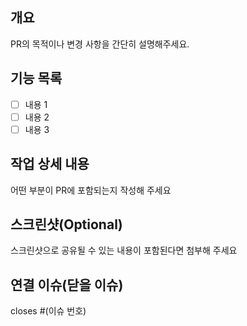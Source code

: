 ## 개요

PR의 목적이나 변경 사항을 간단히 설명해주세요.

## 기능 목록
- [ ] 내용 1
- [ ] 내용 2
- [ ] 내용 3

## 작업 상세 내용

어떤 부분이 PR에 포함되는지 작성해 주세요

## 스크린샷(Optional)

스크린샷으로 공유될 수 있는 내용이 포함된다면 첨부해 주세요


## 연결 이슈(닫을 이슈)
closes #(이슈 번호)
